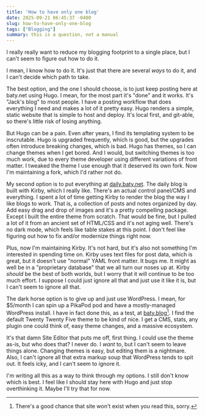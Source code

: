 ```yaml
---
title: 'How to have only one blog'
date: 2025-09-21 06:45:37 -0400
slug: how-to-have-only-one-blog
tags: ["Blogging"]
summary: this is a question, not a manual
---
```


I really really want to reduce my blogging footprint to a single place, but I can't seem to figure out how to do it.

I mean, I know how to do it. It's just that there are several _ways_ to do it, and I can't decide which path to take.

The best option, and the one I should choose, is to just keep posting here at baty.net using Hugo. I mean, for the most part it's "done" and it works. It's "Jack's blog" to most people. I have a posting workflow that does everything I need and makes a lot of it pretty easy. Hugo renders a simple, static website that is simple to host and deploy. It's local first, and git-able, so there's little risk of losing anything.

But Hugo can be a pain. Even after years, I find its templating system to be inscrutable. Hugo is upgraded frequently, which is good, but the upgrades often introduce breaking changes, which is bad. Hugo has themes, so I can change themes when I get bored. And I would, but switching themes is too much work, due to every theme developer using different variations of front matter. I tweaked the theme I use enough that it deserved its own fork. Now I'm maintaining a fork, which I'd rather not do.

My second option is to put everything at [daily.baty.net](https://daily.baty.net). The daily blog is built with Kirby, which I really like. There's an actual control panel/CMS and everything. I spent a lot of time getting Kirby to render the blog the way I like blogs to work. That is, a collection of posts and notes organized by day. Add easy drag and drop of images and it's a pretty compelling package. Except I built the entire theme from scratch. That would be fine, but I pulled a lot of it from an ancient set of HTML/CSS and it's not aging well. There's no dark mode, which feels like table stakes at this point. I don't feel like figuring out how to fix and/or modernize things right now.

Plus, now I'm maintaining Kirby. It's not hard, but it's also not something I'm interested in spending time on. Kirby uses text files for post data, which is great, but it doesn't use "normal" YAML front matter. It bugs me. It might as well be in a "proprietary database" that we all turn our noses up at. Kirby _should_ be the best of both worlds, but I worry that it will continue to be too much effort. I suppose I could just ignore all that and just use it like it is, but I can't seem to ignore all that.

The dark horse option is to give up and just use WordPress. I mean, for $5/month I can spin up a PikaPod pod and have a mostly-managed WordPress install. I have in fact done this, as a test, at [baty.blog](https://baty.blog)[^1]. I find the default Twenty Twenty Five theme to be kind of nice. I get a CMS, stats, any plugin one could think of, easy theme changes, and a massive ecosystem.

It's that damn Site Editor that puts me off, first thing. I could use the theme as-is, but who does that? I never do. I _want_ to, but I can't seem to leave things alone. Changing themes is easy, but editing them is a nightmare. Also, I can't ignore all that extra markup soup that WordPress tends to spit out. It feels icky, and I can't seem to ignore it.

I'm writing all this as a way to think through my options. I still don't know which is best. I feel like I should stay here with Hugo and just stop overthinking it. Maybe I'll try that for now.


[^1]: There's a good chance that site won't exist when you read this, sorry.
